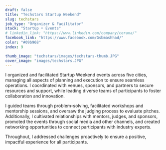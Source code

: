 ```yaml
---
draft: false
title: "Techstars Startup Weekend"
slug: techstars
job_type: "Organizer & Facilitator"
stack: "Startup • Events"
# linkedin_link: "https://www.linkedin.com/company/cerana/"
facebook_link: "https://www.facebook.com/Gsbmashhad/"
color: "#09b968"
index: 9

thumb_image: "techstars/images/techstars-thumb.JPG"
cover_image: "images/techstars.JPG"
---
```


I organized and facilitated Startup Weekend events across five cities, managing all aspects of planning and execution to ensure seamless operations. I coordinated with venues, sponsors, and partners to secure resources and support, while leading diverse teams of participants to foster collaboration and innovation.

I guided teams through problem-solving, facilitated workshops and mentorship sessions, and oversaw the judging process to evaluate pitches. Additionally, I cultivated relationships with mentors, judges, and sponsors, promoted the events through social media and other channels, and created networking opportunities to connect participants with industry experts.

Throughout, I addressed challenges proactively to ensure a positive, impactful experience for all participants.